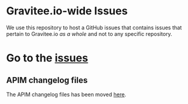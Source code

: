 # Gravitee.io-wide Issues

We use this repository to host a GitHub issues that contains issues that pertain to Gravitee.io *as a whole* and not to any specific repository.

# Go to the [issues](https://github.com/gravitee-io/issues/issues)

## APIM changelog files

The APIM changelog files has been moved [here](https://github.com/gravitee-io/gravitee-api-management/tree/master/release/changelog).
